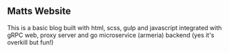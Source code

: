 ## Matts Website

This is a basic blog built with html, scss, gulp and javascript
integrated with gRPC web, proxy server and go microservice (armeria) backend (yes it's overkill but fun!)


